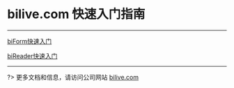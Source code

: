 # bilive.com 快速入门指南

---

[biForm快速入门](/guides/biform_quickstart)

[biReader快速入门](/bireader_quickstart/main)

---

?> 更多文档和信息，请访问公司网站 [bilive.com](https://www.bilive.com)


